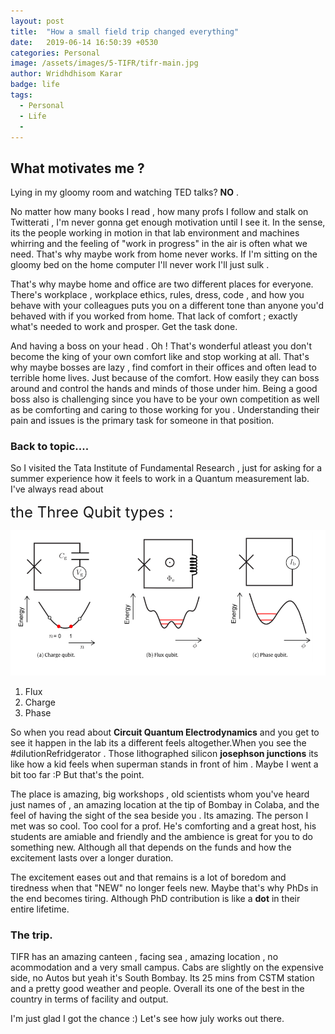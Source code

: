```yaml
---
layout: post
title:  "How a small field trip changed everything"
date:   2019-06-14 16:50:39 +0530
categories: Personal
image: /assets/images/5-TIFR/tifr-main.jpg
author: Wridhdhisom Karar
badge: life
tags:
  - Personal
  - Life
  - 
---
```


## What motivates me ?

Lying in my gloomy room and watching TED talks?  **NO** .

No matter how many books I read , how many profs I follow and stalk on Twitterati , I'm never gonna get enough motivation until I see it. In the sense, its the people working in motion in that lab environment and machines whirring and the feeling of "work in progress" in the air is often what we need. That's why maybe work from home never works. If I'm sitting on the gloomy bed on the home computer I'll never work I'll just sulk .

That's why maybe home and office are two different places for everyone. There's workplace , workplace ethics, rules, dress, code , and how you behave with your colleagues puts you on a different tone than anyone you'd behaved with if you worked from home. That lack of comfort ; exactly what's needed to work and prosper. Get the task done. 

And having a boss on your head . Oh ! That's wonderful atleast you don't become the king of your own comfort like and stop working at all. That's why maybe bosses are lazy , find comfort in their offices and often lead to terrible home lives. Just because of the comfort. How easily they can boss around and control the hands and minds of those under him. Being a good boss also is challenging since you have to be your own competition as well as be comforting and caring to those working for you . Understanding their pain and issues is the primary task for someone in that position.

### Back to topic....

So I visited the Tata Institute of Fundamental Research , just for asking for a summer experience how it feels to work in a Quantum measurement lab. I've always read about 

<font size="5">the Three Qubit types :</font>

![Placeholder](/assets/images/5-TIFR/quanutm-qubits.png)

 1. Flux
 2. Charge
 3. Phase 

So when you read about **Circuit Quantum Electrodynamics** and you get to see it happen in the lab its a different feels altogether.When you see the #dilutionRefridgerator . 
Those lithographed silicon **josephson junctions** its like how a kid feels when superman stands in front of him . Maybe I went a bit too far :P  But that's the point.

The place is amazing, big workshops , old scientists whom you've heard just names of , an amazing location at the tip of Bombay in Colaba, and the feel of having the sight of the sea beside you . Its amazing. The person I met was so cool. Too cool for a prof. He's comforting and a great host, his students are amiable and friendly and the ambience is great for you to do something new. Although all that depends on the funds and how the excitement lasts over a longer duration. 

The excitement eases out and that remains is a lot of boredom and tiredness when that "NEW" no longer feels new. Maybe that's why PhDs in the end becomes tiring. Although PhD contribution is like a **dot** in their entire lifetime. 

### The trip.
TIFR has an amazing canteen , facing sea , amazing location , no acommodation and a very small campus.  Cabs are slightly on the expensive side, no Autos but yeah  it's South Bombay. Its 25 mins from CSTM station and a pretty good weather and people. Overall its one of the best in the country in terms of facility and output. 

I'm just glad I got the chance :) Let's see how july works out there.
